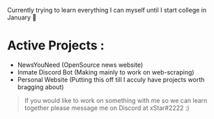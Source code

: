 Currently trying to learn everything I can myself until I start college in January 🙂

# Active Projects :
* NewsYouNeed (OpenSource news website)
* Inmate Discord Bot (Making mainly to work on web-scraping)
* Personal Website (Putting this off till I acculy have projects worth bragging about)

> If you would like to work on something with me so we can learn together please message me on Discord at xStar#2222     :)
